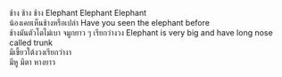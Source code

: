 ช้าง ช้าง ช้าง Elephant Elephant Elephant  
น้องเคยเห็นช้างหรือเปล่า Have you seen the elephant before  
ช้างมันตัวโตไม่เบา จมูกยาว ๆ เรียกว่างวง Elephant is very big and have long nose called trunk  
มีเขี้ยวใต้งวงเรียกว่างา  
มีหู มีตา หางยาว
